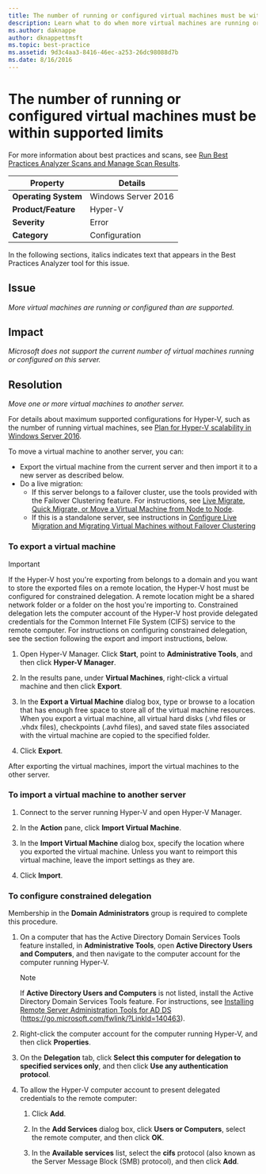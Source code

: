 ```yaml
---
title: The number of running or configured virtual machines must be within supported limits
description: Learn what to do when more virtual machines are running or configured than are supported.
ms.author: daknappe
author: dknappettmsft
ms.topic: best-practice
ms.assetid: 9d3c4aa3-8416-46ec-a253-26dc98088d7b
ms.date: 8/16/2016
---
```

# The number of running or configured virtual machines must be within supported limits

For more information about best practices and scans, see [Run Best Practices Analyzer Scans and Manage Scan Results](/previous-versions/windows/it-pro/windows-server-2012-R2-and-2012/hh831400(v=ws.11)).

|Property|Details|
|-|-|
|**Operating System**|Windows Server 2016|
|**Product/Feature**|Hyper-V|
|**Severity**|Error
|**Category**|Configuration|

In the following sections, italics indicates text that appears in the Best Practices Analyzer tool for this issue.

## Issue
*More virtual machines are running or configured than are supported.*

## Impact
*Microsoft does not support the current number of virtual machines running or configured on this server.*

## Resolution
*Move one or more virtual machines to another server.*

For details about maximum supported configurations for Hyper-V, such as the number of running virtual machines, see [Plan for Hyper-V scalability in Windows Server 2016](../plan/plan-hyper-v-scalability-in-windows-server.md).

To move a virtual machine to another server, you can:

- Export the virtual machine from the current server and then import it to a new server as described below.
- Do a live migration:
    - If this server belongs to a failover cluster, use the tools provided with the Failover Clustering feature. For instructions, see [Live Migrate, Quick Migrate, or Move a Virtual Machine from Node to Node](/previous-versions/windows/it-pro/windows-server-2008-R2-and-2008/dd759225(v=ws.11)).
    - If this is a standalone server, see instructions in [Configure Live Migration and Migrating Virtual Machines without Failover Clustering](/previous-versions/windows/it-pro/windows-server-2012-R2-and-2012/jj134199(v=ws.11))

### To export a virtual machine

   > [!IMPORTANT]
   > If the Hyper-V host you're exporting from belongs to a domain and you want to store the exported files on a remote location, the Hyper-V host must be configured for constrained delegation. A remote location might be a shared network folder or a folder on the host you're importing to. Constrained delegation lets the computer account of the Hyper-V host provide delegated credentials for the Common Internet File System (CIFS) service to the remote computer. For instructions on configuring constrained delegation, see the section following the export and import instructions, below.

1.  Open Hyper-V Manager. Click **Start**, point to **Administrative Tools**, and then click **Hyper-V Manager**.

2.  In the results pane, under **Virtual Machines**, right-click a virtual machine and then click **Export**.

3.  In the **Export a Virtual Machine** dialog box, type or browse to a location that has enough free space to store all of the virtual machine resources. When you export a virtual machine, all virtual hard disks (.vhd files or .vhdx files), checkpoints (.avhd files), and saved state files associated with the virtual machine are copied to the specified folder.

4.  Click **Export**.

After exporting the virtual machines, import the virtual machines to the other server.

### To import a virtual machine to another server

1.  Connect to the server running Hyper-V and open Hyper-V Manager.

2.  In the **Action** pane, click **Import Virtual Machine**.

3.  In the **Import Virtual Machine** dialog box, specify the location where you exported the virtual machine. Unless you want to reimport this virtual machine, leave the import settings as they are.

4.  Click **Import**.

### To configure constrained delegation

Membership in the **Domain Administrators** group is required to complete this procedure.

1.  On a computer that has the Active Directory Domain Services Tools feature installed, in **Administrative Tools**, open **Active Directory Users and Computers**, and then navigate to the computer account for the computer running Hyper-V.

    > [!NOTE]
    > If **Active Directory Users and Computers** is not listed, install the Active Directory Domain Services Tools feature. For instructions, see [Installing Remote Server Administration Tools for AD DS](/previous-versions/windows/it-pro/windows-server-2008-R2-and-2008/cc816817(v=ws.10)) (https://go.microsoft.com/fwlink/?LinkId=140463).

2.  Right-click the computer account for the computer running Hyper-V, and then click **Properties**.

3.  On the **Delegation** tab, click **Select this computer for delegation to specified services only**, and then click **Use any authentication protocol**.

4.  To allow the Hyper-V computer account to present delegated credentials to the remote computer:

    1.  Click **Add**.

    2.  In the **Add Services** dialog box, click **Users or Computers**, select the remote computer, and then click **OK**.

    3.  In the **Available services** list, select the **cifs** protocol (also known as the Server Message Block (SMB) protocol), and then click **Add**.


